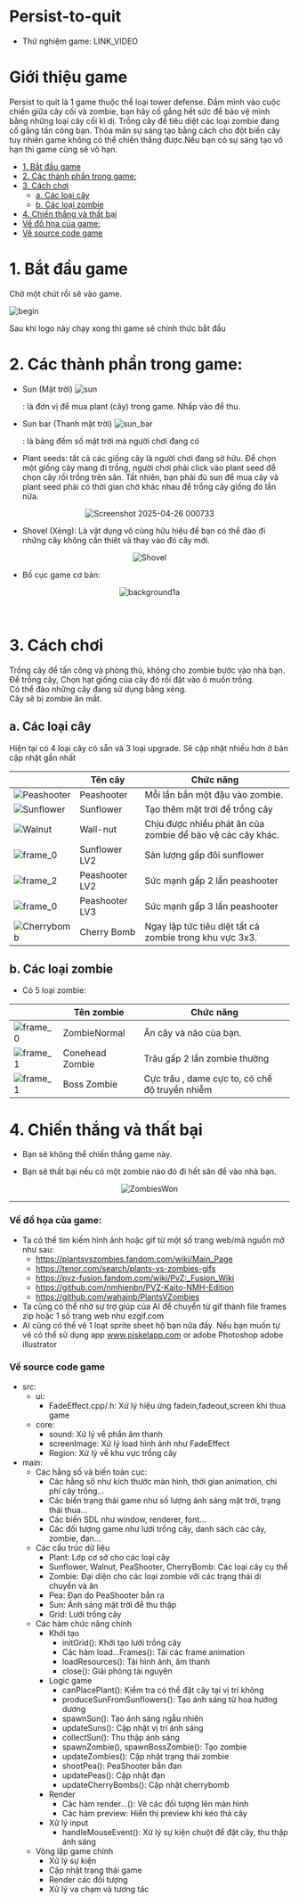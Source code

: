 # Persist-to-quit

- Thử nghiệm game: LINK_VIDEO

# Giới thiệu game

Persist to quit là 1 game thuộc thể loại tower defense. Đắm mình vào cuộc chiến giữa cây cối và zombie, bạn hãy cố
gắng hết sức để bảo vệ  mình bằng những loại cây cối kì dị. Trồng cây để tiêu diệt các loại zombie đang cố gắng tấn công bạn.
Thỏa mãn sự sáng tạo bằng cách cho đột biến cây tuy nhiên game không có thể chiến thắng được.Nếu bạn có sự sáng tạo vô hạn thì game cũng sẽ vô hạn.

- [1. Bắt đầu game](#1bắt-đầu-game)
- [2. Các thành phần trong game:](#2-các-thành-phần-trong-game)
- [3. Cách chơi](#3-cách-chơi)
    * [a. Các loại cây](#acác-loại-cây)
    * [b. Các loại zombie](#bcác-loại-zombie)
- [4. Chiến thắng và thất bại](#4-chiến-thắng-và-thất-bại)
- [Về đồ họa của game:](#về-đồ-họa-của-game)
- [Về source code game](#về-source-code-game)

# 1. Bắt đầu game

Chờ một chút rồi sẽ vào game.

![begin](https://github.com/user-attachments/assets/b1e9ba0e-0bac-4abb-8832-66135e151446)

Sau khi logo này chạy xong thì game sẽ chính thức bắt đầu

# 2. Các thành phần trong game:

-    Sun (Mặt trời) ![sun](https://github.com/user-attachments/assets/3c73b174-eb58-4f5b-aaab-99864297f890)

     : là đơn vị để mua plant (cây) trong game. Nhấp vào để thu.
     
-    Sun bar (Thanh mặt trời) ![sun_bar](https://github.com/user-attachments/assets/a8895acb-e23b-4850-867a-82e400f23f6c)

     : là bảng đếm số mặt trời mà người chơi đang có

- Plant seeds: tất cả các giống cây là người chơi đang sở hữu. Để chọn một giống cây mang đi trồng, người chơi phải
  click vào plant seed để chọn cây rồi trồng trên sân. Tất nhiên,
  bạn phải đủ sun để mua cây và plant seed phải có thời gian chờ khác nhau để trồng cây giống đó lần nữa.

<div style="text-align: center;">

![Screenshot 2025-04-26 000733](https://github.com/user-attachments/assets/98615da3-b3aa-4ad5-ba6c-02ece73545f3)

</div>

- Shovel (Xẻng): Là vật dụng vô cùng hữu hiệu để bạn có thể đào đi những cây không cần thiết và thay vào đó cây mới.

<div style="text-align: center;">

![Shovel](https://github.com/user-attachments/assets/d4387718-2fea-4799-b465-135d84f0de57)

</div>

- Bố cục game cơ bản:

<div style="text-align: center;">

![background1a](https://github.com/user-attachments/assets/403674b4-6ee1-44e8-b9a9-08b19b9d4953)

</div>

 

# 3. Cách chơi

Trồng cây để tấn công và phòng thủ, không cho zombie bước vào nhà bạn.<br/>
Để trồng cây, Chọn hạt giống của cây đó rồi đặt vào ô muốn trồng. <br/>
Có thể đào những cây đang sử dụng bằng xẻng.<br/>
Cây sẽ bị zombie ăn mất.

## a. Các loại cây

Hiện tại có 4 loại cây có sẵn và 3 loại upgrade. Sẽ cập nhật nhiều hơn ở bản cập nhật gần nhất

|                                                                                               | Tên cây	     | Chức năng                                                                                                                    |
|-----------------------------------------------------------------------------------------------|--------------|------------------------------------------------------------------------------------------------------------------------------|
| ![Peashooter](https://github.com/user-attachments/assets/87f800ae-422a-44b3-b2a8-3a88810638f2)| Peashooter	 | Mỗi lần bắn một đậu vào zombie.                                                                                              |
| ![Sunflower](https://github.com/user-attachments/assets/cf9a2b82-76f4-451f-9e32-31d286cba6fe) | Sunflower	   | Tạo thêm mặt trời để trồng cây                                                                                               |
| ![Walnut](https://github.com/user-attachments/assets/d220fdf4-481b-4242-ab86-a8f87ecde935)    | Wall-nut	   | Chịu được nhiều phát ăn của zombie để bảo vệ các cây khác.                                                                   |
| ![frame_0](https://github.com/user-attachments/assets/7f0b4c8a-f4d8-4bbf-9b02-e69b193f2c89)   | Sunflower LV2| Sản lượng gấp đôi sunflower
| ![frame_2](https://github.com/user-attachments/assets/76e26558-ca43-4cb6-a403-00a6b98b3574)   | Peashooter LV2| Sức mạnh gấp 2 lần peashooter                                                             |
|![frame_0](https://github.com/user-attachments/assets/31f00e18-3ca4-4001-bcf4-5d79bfffe0f3)    | Peashooter LV3| Sức mạnh gấp 3 lần peashooter                                                              |
| ![Cherrybomb](https://github.com/user-attachments/assets/03675863-d568-4b4e-984e-c518f0ae3e4d)| Cherry Bomb	 | Ngay lập tức tiêu diệt tất cả zombie trong khu vực 3x3.                                                                      |
## b. Các loại zombie

- Có 5 loại zombie:

|                                         | Tên zombie 	       | Chức năng                                                                                        |
|-----------------------------------------|--------------------|--------------------------------------------------------------------------------------------------|
| ![frame_0](https://github.com/user-attachments/assets/b93ba0c1-e28f-4a81-b309-4bf07048a5e0)| ZombieNormal	  | Ăn cây và não của bạn.                                                                           |
| ![frame_1](https://github.com/user-attachments/assets/c91b04e6-2b64-4dd0-8365-3eaceaf47d01)| Conehead Zombie	   | Trâu gấp 2 lần zombie thường                                                                 |
| ![frame_1](https://github.com/user-attachments/assets/d568e697-5148-4241-96fb-b3def831b697)| Boss Zombie | Cực trâu , dame cực to, có chế độ truyền nhiễm                                                                 |

# 4. Chiến thắng và thất bại

- Bạn sẽ không thể chiến thắng game này.

- Bạn sẽ thất bại nếu có một zombie nào đó đi hết sân để vào nhà bạn.

<div style="text-align: center;">

![ZombiesWon](https://github.com/user-attachments/assets/88e96e3a-6589-4867-9d1b-96bf17dda696)

</div>

---

### Về đồ họa của game:
- Ta có thể tìm kiếm hình ảnh hoặc gif từ một số trang web/mã nguồn mở như sau:
     - https://plantsvszombies.fandom.com/wiki/Main_Page
     - https://tenor.com/search/plants-vs-zombies-gifs
     - https://pvz-fusion.fandom.com/wiki/PvZ:_Fusion_Wiki
     - https://github.com/nmhienbn/PVZ-Kaito-NMH-Edition
     - https://github.com/wahajnb/PlantsVZombies
- Ta cũng có thể nhờ sự trợ giúp của AI để chuyển từ gif thành file frames zip hoặc 1 số trang web như ezgif.com
- AI cũng có thể vẽ 1 loạt sprite sheet hộ bạn nữa đấy. Nếu bạn muốn tự vẽ có thể sử dụng app www.piskelapp.com or adobe Photoshop adobe illustrator
### Về source code game
- src:
    - ui:
       - FadeEffect.cpp/.h: Xử lý hiệu ứng fadein,fadeout,screen khi thua game
    - core:
       - sound: Xử lý về phần âm thanh
       - screenImage: Xử lý load hình ảnh như FadeEffect
       - Region: Xử lý về khu vực trồng cây
- main:
    - Các hằng số và biến toàn cục:
         - Các hằng số như kích thước màn hình, thời gian animation, chi phí cây trồng...
         - Các biến trạng thái game như số lượng ánh sáng mặt trời, trạng thái thua...
         - Các biến SDL như window, renderer, font...
         - Các đối tượng game như lưới trồng cây, danh sách các cây, zombie, đạn...
    - Các cấu trúc dữ liệu
         - Plant: Lớp cơ sở cho các loại cây
         - Sunflower, Walnut, PeaShooter, CherryBomb: Các loại cây cụ thể  
         - Zombie: Đại diện cho các loại zombie với các trạng thái di chuyển và ăn 
         - Pea: Đạn do PeaShooter bắn ra 
         - Sun: Ánh sáng mặt trời để thu thập 
         - Grid: Lưới trồng cây
    - Các hàm chức năng chính
         - Khởi tạo
           - initGrid(): Khởi tạo lưới trồng cây
           - Các hàm load...Frames(): Tải các frame animation
           - loadResources(): Tải hình ảnh, âm thanh
           - close(): Giải phóng tài nguyên
         - Logic game
           - canPlacePlant(): Kiểm tra có thể đặt cây tại vị trí không
           - produceSunFromSunflowers(): Tạo ánh sáng từ hoa hướng dương
           - spawnSun(): Tạo ánh sáng ngẫu nhiên
           - updateSuns(): Cập nhật vị trí ánh sáng
           - collectSun(): Thu thập ánh sáng
           - spawnZombie(), spawnBossZombie(): Tạo zombie
           - updateZombies(): Cập nhật trạng thái zombie
           - shootPea(): PeaShooter bắn đạn
           - updatePeas(): Cập nhật đạn
           - updateCherryBombs(): Cập nhật cherrybomb
         - Render
           - Các hàm render...(): Vẽ các đối tượng lên màn hình
           - Các hàm preview: Hiển thị preview khi kéo thả cây
         - Xử lý input
           - handleMouseEvent(): Xử lý sự kiện chuột để đặt cây, thu thập ánh sáng        
    - Vòng lặp game chính
         - Xử lý sự kiện
         - Cập nhật trạng thái game
         - Render các đối tượng
         - Xử lý va chạm và tương tác
